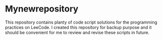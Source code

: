 # Mynewrepository
This repository contains planty of code script solutions for the programming practices on LeeCode. I created this repository for
backup purpose and it should be convenient for me to review and revise these scripts in future.
